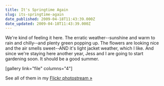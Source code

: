 ```yaml
---
title: It's Springtime Again
slug: its-springtime-again
date_published: 2009-04-18T11:43:39.000Z
date_updated: 2009-04-18T11:43:39.000Z
---
```


We're kind of feeling it here. The erratic weather--sunshine and warm to rain and chilly--and plenty green popping up. The flowers are looking nice and the air smells sweet--AND it's light jacket weather, which I like. And since we're staying here another year, Jess and I are going to start gardening soon. It should be a good summer.

[gallery link="file" columns="4"]

See all of them in my [Flickr photostream »](http://www.flickr.com/photos/asilentthing/)
